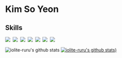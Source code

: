 # Kim So Yeon



## Skills
<img src="https://img.shields.io/badge/C-A8B9CC?style=flat-square&logo=C&logoColor=white"/></a>&nbsp;
<img src="https://img.shields.io/badge/C++-00599C?style=flat-square&logo=C%2B%2B&logoColor=white"/></a>&nbsp;
<img src="https://img.shields.io/badge/Java-007396?style=flat-square&logo=Java&logoColor=white"/></a>&nbsp;
<img src="https://img.shields.io/badge/JavaScript-F7DF1E?style=flat-square&logo=&JavaScript&logoColor=white"/></a>&nbsp;
<img src="https://img.shields.io/badge/HTML-E34F26?style=flat-square&logo=&HTML&logoColor=white"/></a>&nbsp;
<img src="https://img.shields.io/badge/CSS-1572B6?style=flat-square&logo=&CSS&logoColor=white"/></a>&nbsp;
<img src="https://img.shields.io/badge/Mysql-4479A1?style=flat-square&logo=&Mysql&logoColor=white"/></a>&nbsp;

![iolite-ruru's github stats](https://github-readme-stats.vercel.app/api?username=iolite-ruru&show_icons=true)
[![iolite-ruru's github stats](https://github-readme-stats.vercel.app/api/top-langs/?username=iolite-ruru&show_icons=true&hide_border=true&title_color=004386&icon_color=004386&layout=compact&exclude_repo=https://github.com/iolite-ruru/Unity_3DLowPoly.git))](https://github.com/iolite-ruru)

